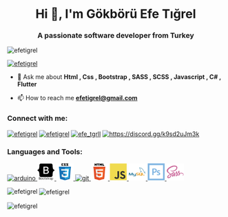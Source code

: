 <h1 align="center">Hi 👋, I'm Gökbörü Efe Tığrel</h1>
<h3 align="center">A passionate software developer from Turkey</h3>

<p align="left"> <img src="https://komarev.com/ghpvc/?username=efetigrel&label=Profile%20views&color=0e75b6&style=flat" alt="efetigrel" /> </p>

<p align="left"> <a href="https://twitter.com/efetigrel" target="blank"><img src="https://img.shields.io/twitter/follow/efetigrel?logo=twitter&style=for-the-badge" alt="efetigrel" /></a> </p>

- 💬 Ask me about **Html , Css , Bootstrap , SASS , SCSS , Javascript , C# , Flutter**

- 📫 How to reach me **efetigrel@gmail.com**

<h3 align="left">Connect with me:</h3>
<p align="left">
<a href="https://codepen.io/efetigrel" target="blank"><img align="center" src="https://raw.githubusercontent.com/rahuldkjain/github-profile-readme-generator/master/src/images/icons/Social/codepen.svg" alt="efetigrel" height="30" width="40" /></a>
<a href="https://twitter.com/efetigrel" target="blank"><img align="center" src="https://raw.githubusercontent.com/rahuldkjain/github-profile-readme-generator/master/src/images/icons/Social/twitter.svg" alt="efetigrel" height="30" width="40" /></a>
<a href="https://instagram.com/efe_tgrll" target="blank"><img align="center" src="https://raw.githubusercontent.com/rahuldkjain/github-profile-readme-generator/master/src/images/icons/Social/instagram.svg" alt="efe_tgrll" height="30" width="40" /></a>
<a href="https://discord.gg/https://discord.gg/k9sd2uJm3k" target="blank"><img align="center" src="https://raw.githubusercontent.com/rahuldkjain/github-profile-readme-generator/master/src/images/icons/Social/discord.svg" alt="https://discord.gg/k9sd2uJm3k" height="30" width="40" /></a>
</p>

<h3 align="left">Languages and Tools:</h3>
<p align="left"> <a href="https://www.arduino.cc/" target="_blank" rel="noreferrer"> <img src="https://cdn.worldvectorlogo.com/logos/arduino-1.svg" alt="arduino" width="40" height="40"/> </a> <a href="https://getbootstrap.com" target="_blank" rel="noreferrer"> <img src="https://raw.githubusercontent.com/devicons/devicon/master/icons/bootstrap/bootstrap-plain-wordmark.svg" alt="bootstrap" width="40" height="40"/> </a> <a href="https://www.w3schools.com/css/" target="_blank" rel="noreferrer"> <img src="https://raw.githubusercontent.com/devicons/devicon/master/icons/css3/css3-original-wordmark.svg" alt="css3" width="40" height="40"/> </a> <a href="https://git-scm.com/" target="_blank" rel="noreferrer"> <img src="https://www.vectorlogo.zone/logos/git-scm/git-scm-icon.svg" alt="git" width="40" height="40"/> </a> <a href="https://www.w3.org/html/" target="_blank" rel="noreferrer"> <img src="https://raw.githubusercontent.com/devicons/devicon/master/icons/html5/html5-original-wordmark.svg" alt="html5" width="40" height="40"/> </a> <a href="https://developer.mozilla.org/en-US/docs/Web/JavaScript" target="_blank" rel="noreferrer"> <img src="https://raw.githubusercontent.com/devicons/devicon/master/icons/javascript/javascript-original.svg" alt="javascript" width="40" height="40"/> </a> <a href="https://www.mysql.com/" target="_blank" rel="noreferrer"> <img src="https://raw.githubusercontent.com/devicons/devicon/master/icons/mysql/mysql-original-wordmark.svg" alt="mysql" width="40" height="40"/> </a> <a href="https://www.photoshop.com/en" target="_blank" rel="noreferrer"> <img src="https://raw.githubusercontent.com/devicons/devicon/master/icons/photoshop/photoshop-line.svg" alt="photoshop" width="40" height="40"/> </a> <a href="https://sass-lang.com" target="_blank" rel="noreferrer"> <img src="https://raw.githubusercontent.com/devicons/devicon/master/icons/sass/sass-original.svg" alt="sass" width="40" height="40"/> </a> </p>

<p><img align="left" src="https://github-readme-stats.vercel.app/api/top-langs?username=efetigrel&show_icons=true&locale=en&layout=compact" alt="efetigrel" /></p>

<p>&nbsp;<img align="center" src="https://github-readme-stats.vercel.app/api?username=efetigrel&show_icons=true&locale=en" alt="efetigrel" /></p>

<p><img align="center" src="https://github-readme-streak-stats.herokuapp.com/?user=efetigrel&" alt="efetigrel" /></p>
